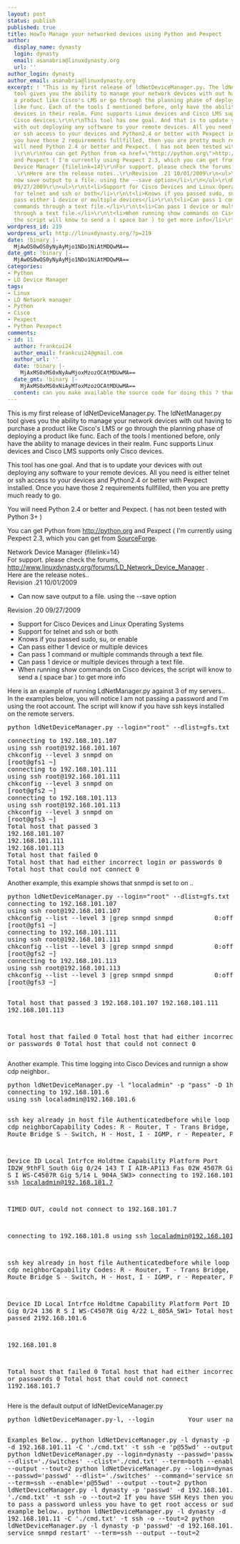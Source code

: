 ```yaml
---
layout: post
status: publish
published: true
title: HowTo Manage your networked devices using Python and Pexpect
author:
  display_name: dynasty
  login: dynasty
  email: asanabria@linuxdynasty.org
  url: ''
author_login: dynasty
author_email: asanabria@linuxdynasty.org
excerpt: ! "This is my first release of ldNetDeviceManager.py. The ldNetManager.py
  tool gives you the ability to manage your network devices with out having to purchase
  a product like Cisco's LMS or go through the planning phase of deploying a product
  like func. Each of the tools I mentioned before, only have the ability to manage
  devices in their realm. Func supports Linux devices and Cisco LMS supports only
  Cisco devices.\r\n\r\nThis tool has one goal. And that is to update your devices
  with out deploying any software to your remote devices. All you need is either telnet
  or ssh access to your devices and Python2.4 or better with Pexpect installed. Once
  you have those 2 requirements fullfilled, then you are pretty much ready to go.\r\n\r\nYou
  will need Python 2.4 or better and Pexpect. ( has not been tested with Python 3+
  )\r\n\r\nYou can get Python from <a href=\"http://python.org\">http://python.org</a>
  and Pexpect ( I'm currently using Pexpect 2.3, which you can get from <a href=\"http://sourceforge.net/projects/pexpect/files/\">SourceForge</a>.\r\n\r\nNetwork
  Device Manager {filelink=14}\r\nFor support. please check the forums, <a href=\"forums/LD_Network_Device_Manager\">http://www.linuxdynasty.org/forums/LD_Network_Device_Manager</a>
  .\r\nHere are the release notes..\r\nRevision .21 10/01/2009\r\n<ul>\r\n\t<li>Can
  now save output to a file. using the --save option</li>\r\n</ul>\r\nRevision .20
  09/27/2009\r\n<ul>\r\n\t<li>Support for Cisco Devices and Linux Operating Systems</li>\r\n\t<li>Support
  for telnet and ssh or both</li>\r\n\t<li>Knows if you passed sudo, su, or enable</li>\r\n\t<li>Can
  pass either 1 device or multiple devices</li>\r\n\t<li>Can pass 1 command or multiple
  commands through a text file.</li>\r\n\t<li>Can pass 1 device or multiple devices
  through a text file.</li>\r\n\t<li>When running show commands on Cisco devices,
  the script will know to send a ( space bar ) to get more info</li>\r\n</ul>\r\n"
wordpress_id: 219
wordpress_url: http://linuxdynasty.org/?p=219
date: !binary |-
  MjAwOS0wOS0yNyAyMjo1NDo1NiAtMDQwMA==
date_gmt: !binary |-
  MjAwOS0wOS0yNyAyMjo1NDo1NiAtMDQwMA==
categories:
- Python
- LD Device Manager
tags:
- Linux
- LD Network manager
- Python
- Cisco
- Pexpect
- Python Pexepect
comments:
- id: 11
  author: frankcui24
  author_email: frankcui24@gmail.com
  author_url: ''
  date: !binary |-
    MjAxMS0xMS0xNyAwMjoxMzozOCAtMDUwMA==
  date_gmt: !binary |-
    MjAxMS0xMS0xNiAyMToxMzozOCAtMDUwMA==
  content: can you make available the source code for doing this ? thanks
---
```

<p>This is my first release of ldNetDeviceManager.py. The ldNetManager.py tool gives you the ability to manage your network devices with out having to purchase a product like Cisco's LMS or go through the planning phase of deploying a product like func. Each of the tools I mentioned before, only have the ability to manage devices in their realm. Func supports Linux devices and Cisco LMS supports only Cisco devices.</p>
<p>This tool has one goal. And that is to update your devices with out deploying any software to your remote devices. All you need is either telnet or ssh access to your devices and Python2.4 or better with Pexpect installed. Once you have those 2 requirements fullfilled, then you are pretty much ready to go.</p>
<p>You will need Python 2.4 or better and Pexpect. ( has not been tested with Python 3+ )</p>
<p>You can get Python from <a href="http://python.org">http://python.org</a> and Pexpect ( I'm currently using Pexpect 2.3, which you can get from <a href="http://sourceforge.net/projects/pexpect/files/">SourceForge</a>.</p>
<p>Network Device Manager {filelink=14}<br />
For support. please check the forums, <a href="forums/LD_Network_Device_Manager">http://www.linuxdynasty.org/forums/LD_Network_Device_Manager</a> .<br />
Here are the release notes..<br />
Revision .21 10/01/2009</p>
<ul>
<li>Can now save output to a file. using the --save option</li>
</ul>
<p>Revision .20 09/27/2009</p>
<ul>
<li>Support for Cisco Devices and Linux Operating Systems</li>
<li>Support for telnet and ssh or both</li>
<li>Knows if you passed sudo, su, or enable</li>
<li>Can pass either 1 device or multiple devices</li>
<li>Can pass 1 command or multiple commands through a text file.</li>
<li>Can pass 1 device or multiple devices through a text file.</li>
<li>When running show commands on Cisco devices, the script will know to send a ( space bar ) to get more info</li>
</ul>
<p><a id="more"></a><a id="more-219"></a></p>
<p>Here is an example of running LdNetManager.py against 3 of my servers..<br />
In the examples below, you will notice I am not passing a password and I'm using the root account. The script will know if you have ssh keys installed on the remote servers.</p>
<pre>python ldNetDeviceManager.py --login="root" --dlist=gfs.txt --command="chkconfig --level 3 snmpd on" --term="ssh" --outfile list gfs.txt</pre>
<pre>connecting to 192.168.101.107
using ssh root@192.168.101.107
chkconfig --level 3 snmpd on
[root@gfs1 ~]
connecting to 192.168.101.111
using ssh root@192.168.101.111
chkconfig --level 3 snmpd on
[root@gfs2 ~]
connecting to 192.168.101.113
using ssh root@192.168.101.113
chkconfig --level 3 snmpd on
[root@gfs3 ~]
Total host that passed 3
192.168.101.107
192.168.101.111
192.168.101.113
Total host that failed 0
Total host that had either incorrect login or passwords 0
Total host that could not connect 0</pre>
<p>Another example, this example shows that snmpd is set to on ..</p>
<pre>python ldNetDeviceManager.py --login="root" --dlist=gfs.txt --command="chkconfig --list --level 3 |grep snmpd " --term="ssh" --outfile list gfs.txt
connecting to 192.168.101.107
using ssh root@192.168.101.107
chkconfig --list --level 3 |grep snmpd snmpd           0:off   1:off   2:off   3:on    4:off   5:off   6:off
[root@gfs1 ~]
connecting to 192.168.101.111
using ssh root@192.168.101.111
chkconfig --list --level 3 |grep snmpd snmpd           0:off   1:off   2:off   3:on    4:on    5:on    6:off
[root@gfs2 ~]
connecting to 192.168.101.113
using ssh root@192.168.101.113
chkconfig --list --level 3 |grep snmpd snmpd           0:off   1:off   2:off   3:on    4:on    5:on    6:off
[root@gfs3 ~]

Total host that passed 3
192.168.101.107
192.168.101.111
192.168.101.113

Total host that failed 0
Total host that had either incorrect login or passwords 0
Total host that could not connect 0</pre>
<p>Another example. This time logging into Cisco Devices and runnign a show cdp neighbor..</p>
<pre>python ldNetDeviceManager.py -l "localadmin" -p "pass" -D 1host.txt -c "show cdp neighbor" -t "both"  --tout=3 --outfile list 1host.txt
connecting to 192.168.101.6
using ssh localadmin@192.168.101.6

ssh key already in host file
Authenticatedbefore while loop 2
show cdp neighborCapability Codes: R - Router, T - Trans Bridge, B - Source Route Bridge S - Switch, H - Host, I - IGMP, r - Repeater, P - Phone

Device ID        Local Intrfce     Holdtme    Capability  Platform  Port
ID2W_9thFl_South   Gig 0/24          143           T I      AIR-AP113 Fas 02W_4507R Gig 0/1
167          R S I     WS-C4507R Gig 5/14
L_904A_SW3&gt;
connecting to 192.168.101.7
using ssh localadmin@192.168.101.7

TIMED OUT, could not connect to 192.168.101.7

connecting to 192.168.101.8
using ssh localadmin@192.168.101.8

ssh key already in host file
Authenticatedbefore while loop 2
show cdp neighborCapability Codes: R - Router, T - Trans Bridge, B - Source Route Bridge S - Switch, H - Host, I - IGMP, r - Repeater, P - Phone

Device ID        Local Intrfce     Holdtme    Capability  Platform  Port ID
2W_4507R Gig 0/24          136          R S I     WS-C4507R Gig 4/22
L_805A_SW1&gt;
Total host that passed 2192.168.101.6

192.168.101.8

Total host that failed 0
Total host that had either incorrect login or passwords 0
Total host that could not connect 1192.168.101.7</pre>
<p>Here is the default output of ldNetDeviceManager.py</p>
<pre>python ldNetDeviceManager.py-l, --login         Your user name to the device. Example below..     -l 'admin', --login='admin'-p, --passwd        Your password to the device. Example below..      -p 'passwd', --passwd='pass'-e, --enable        Your enable or su or sudo password to the device. Example below..-e 'passwd', --enable='pass'-D, --dlist         List of devices you want to run this script against. Example below..-D '/home/test/switches.txt', --dlist='/home/test/switches.txt'-d, --device        The devices you want to run this script against. Example below..-d '192.168.101.1', --device='192.168.101.1'-C, --clist         List of commands that you want to run ithis script against. Example below..-C '/home/test/commands.txt', --clist='/home/test/commands.txt'-c, --command       The command that you want to run. Example below.. -c '/sbin/netstat -tln', --command='show vlan'-t, --term          What terminal you are going to use (ssh or telnet or both. Example below..-t 'ssh', --term='ssh'-o, --output        The default is to run all the commands with out outputting them, this will enable output-o, --output        -h, --help          The will display this help file                   &lt;

Examples Below..   python ldNetDeviceManager.py -l dynasty -p 'passwd' -d 192.168.101.11 -C './cmd.txt' -t ssh -e 'p@55wd' --output --tout=2
python ldNetDeviceManager.py --login=dynasty --passwd='passwd' --dlist='./switches' --clist='./cmd.txt' --term=both --enable='p@55wd' --output --tout=2
python ldNetDeviceManager.py --login=dynasty --passwd='passwd' --dlist='./switches' --command='service snmpd restart' --term=ssh --enable='p@55wd' --output --tout=2
python ldNetDeviceManager.py -l dynasty -p 'passwd' -d 192.168.101.11 -C './cmd.txt' -t ssh  -o --tout=2
If you have SSH Keys then you do not need to pass a password unless you have to get root access or sudo access. example below..
python ldNetDeviceManager.py -l dynasty -d 192.168.101.11 -C './cmd.txt' -t ssh  -o --tout=2
python ldNetDeviceManager.py -l dynasty -p 'passwd' -d 192.168.101.11 -c 'sudo service snmpd restart' --term=ssh  --output --tout=2</pre>
